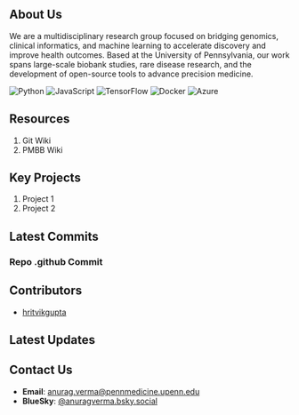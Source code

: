 
## About Us
We are a multidisciplinary research group focused on bridging genomics, clinical informatics, and machine learning to accelerate discovery and improve health outcomes. Based at the University of Pennsylvania, our work spans large-scale biobank studies, rare disease research, and the development of open-source tools to advance precision medicine.

![Python](https://img.shields.io/badge/-Python-3776AB?logo=python&logoColor=white&style=flat)
![JavaScript](https://img.shields.io/badge/-JavaScript-F7DF1E?logo=javascript&logoColor=black&style=flat)
![TensorFlow](https://img.shields.io/badge/-TensorFlow-FF6F00?logo=tensorflow&logoColor=white&style=flat)
![Docker](https://img.shields.io/badge/-Docker-2496ED?logo=docker&logoColor=white&style=flat)
![Azure](https://img.shields.io/badge/-Azure-0078D4?logo=microsoft-azure&logoColor=white&style=flat)


## Resources 
1. Git Wiki
2. PMBB Wiki

## Key Projects
1. Project 1
2. Project 2
## Latest Commits
### Repo .github Commit


## Contributors
- [hritvikgupta](https://github.com/hritvikgupta)

## Latest Updates


## Contact Us
- **Email**: anurag.verma@pennmedicine.upenn.edu
- **BlueSky**: [@anuragverma.bsky.social
](https://bsky.app/profile/anuragverma.bsky.social)
